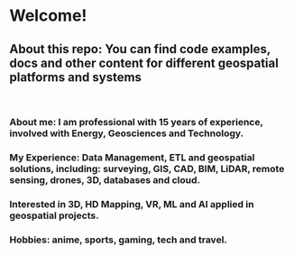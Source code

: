 <h1><b>Welcome!</b></h1>

<h2>About this repo: You can find code examples, docs and other content for different geospatial platforms and systems</h2><br>

<h3>About me: I am professional with 15 years of experience, involved with Energy, Geosciences and Technology.</h3>
<h3><b>My Experience:</b> Data Management, ETL and geospatial solutions, including: surveying, GIS, CAD, BIM, LiDAR, remote sensing, drones, 3D, databases and cloud.</h3>
<h3>Interested in <b>3D, HD Mapping, VR, ML and AI</b> applied in geospatial projects.</h3>
<h3><b>Hobbies:<b> anime, sports, gaming, tech and travel.</h3>

